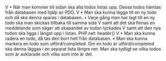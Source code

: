 V •	När man kommer till sidan ska alla todos listas upp. Dessa todos hämtas från databasen med hjälp av PDO. 
V •	Man ska kunna lägga till en ny todo och då ska denna sparas i databasen. 
•	Varje gång man har lagt till en ny todo ska man skickas tillbaka till samma sida V samt att det ska finnas en meddelande som säger att skapandet av todon lyckades V samt att den nya todon ska ligga i längst upp i listan. PHP.net: header() V
•	Man ska kunna radera en todo, då tas den bort helt från databasen. 
•	Man ska kunna markera en todo som utförd/completed. Om en todo är utförd/completed ska denna läggas i en separat lista längre ner. Man ska tydligt se vilka todos som är avklarade och vilka som inte är det.
